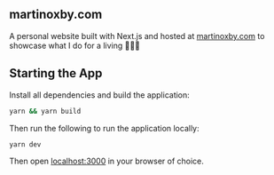 ## martinoxby.com

A personal website built with Next.js and hosted at <a href="https://martinoxby.com/">martinoxby.com</a> to showcase what I do for a living 🧑🏻‍💻

## Starting the App

Install all dependencies and build the application:

```sh
yarn && yarn build
```

Then run the following to run the application locally:

```sh
yarn dev
```

Then open <a href="http://localhost:3000">localhost:3000</a> in your browser of choice.
